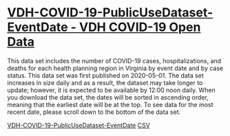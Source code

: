 # [VDH-COVID-19-PublicUseDataset-EventDate - VDH COVID-19 Open Data](https://data.virginia.gov/Government/VDH-COVID-19-PublicUseDataset-EventDate/9d6i-p8gz)

This data set includes the number of COVID-19 cases, hospitalizations, and deaths for each health planning region in Virginia by event date and by case status. This data set was first published on 2020-05-01. The data set increases in size daily and as a result, the dataset may take longer to update; however, it is expected to be available by 12:00 noon daily. When you download the data set, the dates will be sorted in ascending order, meaning that the earliest date will be at the top. To see data for the most recent date, please scroll down to the bottom of the data set.

[VDH-COVID-19-PublicUseDataset-EventDate](https://data.virginia.gov/Government/VDH-COVID-19-PublicUseDataset-EventDate/9d6i-p8gz)
[CSV](https://data.virginia.gov/api/views/9d6i-p8gz/rows.csv?accessType=DOWNLOAD)